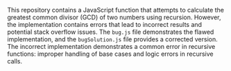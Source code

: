 This repository contains a JavaScript function that attempts to calculate the greatest common divisor (GCD) of two numbers using recursion.  However, the implementation contains errors that lead to incorrect results and potential stack overflow issues.  The `bug.js` file demonstrates the flawed implementation, and the `bugSolution.js` file provides a corrected version. The incorrect implementation demonstrates a common error in recursive functions: improper handling of base cases and logic errors in recursive calls.